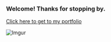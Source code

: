 ### Welcome! Thanks for stopping by.
[Click here to get to my portfolio](https://yingsongsana.github.io/ "Ying Songsana's portfolio")

![Imgur](https://i.imgur.com/jaWkuzL.png "Screenshot of my portfolio")
